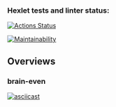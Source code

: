 ### Hexlet tests and linter status:
[![Actions Status](https://github.com/Old-Nikolaich/frontend-project-44/workflows/hexlet-check/badge.svg)](https://github.com/Old-Nikolaich/frontend-project-44/actions)

[![Maintainability](https://api.codeclimate.com/v1/badges/5b284b194c056a4da305/maintainability)](https://codeclimate.com/github/Old-Nikolaich/frontend-project-44/maintainability)

 <h2><b>Overviews</b></h2>
  <h3><b>brain-even</b></h3>

  [![asciicast](https://asciinema.org/a/jqtR872HhdmCz5YPR2MTf1tow.svg)](https://asciinema.org/a/jqtR872HhdmCz5YPR2MTf1tow)